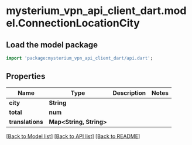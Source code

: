 # mysterium_vpn_api_client_dart.model.ConnectionLocationCity

## Load the model package
```dart
import 'package:mysterium_vpn_api_client_dart/api.dart';
```

## Properties
Name | Type | Description | Notes
------------ | ------------- | ------------- | -------------
**city** | **String** |  | 
**total** | **num** |  | 
**translations** | **Map&lt;String, String&gt;** |  | 

[[Back to Model list]](../README.md#documentation-for-models) [[Back to API list]](../README.md#documentation-for-api-endpoints) [[Back to README]](../README.md)


